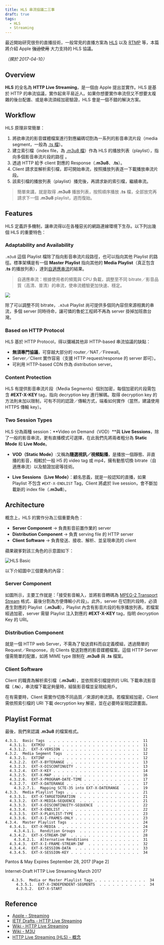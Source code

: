```yaml
---
title: HLS 串流協議二三事
draft: true
tags:
  - HLS
  - Streaming
---
```


最近開始研究很夯的直播技術，一般常見的直播方案為 [HLS][hls] 以及 [RTMP][rtmp] 等，本篇將介紹 Apple ~~強迫使用~~ 大力支持的 HLS 協議。

_（撰於 2017-04-10）_

## Overview

**HLS** 的全名為 **HTTP Live Streaming**，是一個由 Apple 提出並實作。HLS 是基於 HTTP 的串流協議，實作起來平易近人。如果你想要實作串流但又不想要太複雜的後台配置、或是串流須經加密驗證，HLS 會是一個不錯的解決方案。

## Workflow

HLS 原理非常簡單：

1. 將欲串流的影音媒體檔案進行對應編碼切割為一系列的影音串流片段（media segment，一般為 [.ts 檔][mts]）。
2. 建立索引檔（index file，為 [.m3u8 檔][m3u]）作為 HLS 的播放列表（playlist），指向多個影音串流片段的路徑 。
3. 透過 HTTP 給予 client 對應的 Response（**.m3u8**、**.ts**）。
4. Client 請求並解析索引檔，即可開始串流，按照播放列表逐一下載播放串流片段。
5. 該索引檔的播放列表（playlist）播完後，再請求新的索引檔，繼續串流。

> 簡單來講，就是取得 **.m3u8** 播放列表，按照順序播放 **.ts** 檔，全部放完再請求下一個 **.m3u8** playlist，週而復始。

## Features

HLS 定義許多機制，讓串流得以在各種惡劣的網路連線環境下生存。以下列出幾個 HLS 的重要特色：

### Adaptability and Availability

`.m3u8` 這個 Playlist 檔除了指向影音串流片段路徑，也可以指向其他 Playlist 的路徑。標準架構是有一個 **Master Playlist** 指向其他的 **Media Playlist**（真正包含 **.ts** 的播放列表），達到[自適應串流][adaptive-bitrate-streaming]的結果。

> 自適應串流：根據使用者的頻寬與 CPU 負載，調整至不同 bitrate／影音品質（高清、普清）的串流，使串流體驗更加快速、穩定。

![](https://github.com/videojs/videojs-contrib-hls/raw/master/docs/hls-format.png)

除了可以調整不同 bitrate，`.m3u8` Playlist 尚可提供多個同內容但來源相異的串流，多個 server 同時待命，讓可憐的魯蛇工程師不再為 server 掛掉加班救台灣。

### Based on HTTP Protocol

HLS 基於 HTTP Protocol，得以彌補其他非 HTTP-based 串流協議的缺點：

- **無須專門協議**，可穿越大部分的 router／NAT／Firewall。
- Server／Client 實作容易（支援 HTTP request/response 的 server 即可）。
- 可利用 HTTP-based CDN 作為 distribution server。

### Content Protection

HLS 有提供影音串流片段（Media Segments）個別加密，每個加密的片段需包含 **#EXT-X-KEY** tag，指向 decryption key 進行解碼。取得 decryption key 的方法則未加以限制，可有不同的認證／傳輸方式，端看如何實作（當然，建議使用 HTTPS 傳輸 key）。

### Two Session Types

HLS 分為兩種 session：**Video on Demand（VOD）**與 **Live Sessions**，除了一般的影音串流，更有直播模式可選擇，在此我們先將兩者粗分為 **Static Mode** 和 **Live Mode**。

- **VOD（Static Mode）**:又稱為**隨選視訊／視頻點播**，是播放一個靜態、非直播的影音，相較於一般 H5 的 video tag 或 mp4，擁有動態切換 bitrate（自適應串流）以及驗證加密等技術。

- **Live Sessions（Live Mode）**：顧名思義，就是一般認知的直播，如果 Playlist 不包含 `#EXT-X-ENDLIST` Tag，Client 將處於 live session，會不斷加載新的 index file（**.m3u8**）。

## Architecture

概念上，HLS 的實作分為三個重要角色：

- **Server Component** -> 負責影音前置作業的 server
- **Distribution Component** -> 負責 serving file 的 HTTP server
- **Client Software** -> 負責發送、接收、解析、並呈現串流的 client

蘋果親爹對該三角色的示意圖如下：

![HLS Basic](https://developer.apple.com/library/content/documentation/NetworkingInternet/Conceptual/StreamingMediaGuide/art/transport_stream_2x.png)

以下介紹圖中三個要角的內容：

### Server Component

如圖所示，主要工作就是：「接受影音輸入，並將影音轉碼為 [MPEG-2 Transport Stream][mts] 格式、最後分割為方便傳輸小片段」。此外，server 在切割片段時，必須產生對應的 Playlist（**.m3u8**），Playlist 內含有影音片段的有序播放列表。若檔案經過加密，server 需替 Playlist 注入對應的 **#EXT-X-KEY** tag，指明 decryption Key 的 URI。

### Distribution Component

就是一個 HTTP web Server，不需為了發送資料而自定義模組，透過簡單的 Request／Response，向 Clients 發送對應的影音媒體檔案。這個 HTTP Server 僅需簡單的配置，如將 MIME type 限制在 **.m3u8** 與 **.ts** 檔案。

### Client Software

Client 的職責為解析索引檔（**.m3u8**），並依照索引檔提供的 URL 下載串流影音檔（**.ts**），串流檔下載足夠量時，組裝影音檔並呈現給用戶。

在有需要時，Client 需實作切換不同品質／來源的串流源。若檔案經加密，Client 需依照索引檔的 URI 下載 decryption key 解密，並在必要時呈現認證畫面。

## Playlist Format

最後，我們來認識 **.m3u8** 的檔案格式。

```
4.3.1.  Basic Tags  . . . . . . . . . . . . . . . . . . . . .  11
  4.3.1.1.  EXTM3U  . . . . . . . . . . . . . . . . . . . . .  11
  4.3.1.2.  EXT-X-VERSION . . . . . . . . . . . . . . . . . .  12
4.3.2.  Media Segment Tags  . . . . . . . . . . . . . . . . .  12
  4.3.2.1.  EXTINF  . . . . . . . . . . . . . . . . . . . . .  12
  4.3.2.2.  EXT-X-BYTERANGE . . . . . . . . . . . . . . . . .  13
  4.3.2.3.  EXT-X-DISCONTINUITY . . . . . . . . . . . . . . .  13
  4.3.2.4.  EXT-X-KEY . . . . . . . . . . . . . . . . . . . .  14
  4.3.2.5.  EXT-X-MAP . . . . . . . . . . . . . . . . . . . .  16
  4.3.2.6.  EXT-X-PROGRAM-DATE-TIME . . . . . . . . . . . . .  17
  4.3.2.7.  EXT-X-DATERANGE . . . . . . . . . . . . . . . . .  17
    4.3.2.7.1.  Mapping SCTE-35 into EXT-X-DATERANGE  . . . .  19
4.3.3.  Media Playlist Tags . . . . . . . . . . . . . . . . .  21
  4.3.3.1.  EXT-X-TARGETDURATION  . . . . . . . . . . . . . .  21
  4.3.3.2.  EXT-X-MEDIA-SEQUENCE  . . . . . . . . . . . . . .  21
  4.3.3.3.  EXT-X-DISCONTINUITY-SEQUENCE  . . . . . . . . . .  22
  4.3.3.4.  EXT-X-ENDLIST . . . . . . . . . . . . . . . . . .  22
  4.3.3.5.  EXT-X-PLAYLIST-TYPE . . . . . . . . . . . . . . .  23
  4.3.3.6.  EXT-X-I-FRAMES-ONLY . . . . . . . . . . . . . . .  23
4.3.4.  Master Playlist Tags  . . . . . . . . . . . . . . . .  24
  4.3.4.1.  EXT-X-MEDIA . . . . . . . . . . . . . . . . . . .  24
    4.3.4.1.1.  Rendition Groups  . . . . . . . . . . . . . .  27
  4.3.4.2.  EXT-X-STREAM-INF  . . . . . . . . . . . . . . . .  28
    4.3.4.2.1.  Alternative Renditions  . . . . . . . . . . .  31
  4.3.4.3.  EXT-X-I-FRAME-STREAM-INF  . . . . . . . . . . . .  32
  4.3.4.4.  EXT-X-SESSION-DATA  . . . . . . . . . . . . . . .  33
  4.3.4.5.  EXT-X-SESSION-KEY . . . . . . . . . . . . . . . .  34
```



Pantos & May           Expires September 28, 2017               [Page 2]


Internet-Draft             HTTP Live Streaming                March 2017


       4.3.5.  Media or Master Playlist Tags . . . . . . . . . . . .  34
         4.3.5.1.  EXT-X-INDEPENDENT-SEGMENTS  . . . . . . . . . . .  34
         4.3.5.2.  EXT-X-START

## Reference

- [Apple - Streaming](https://developer.apple.com/streaming/)
- [IETF Drafts - HTTP Live Streaming](https://tools.ietf.org/html/draft-pantos-http-live-streaming)
- [Wiki - HTTP Live Streaming][hls]
- [Wiki - M3U][m3u]
- [HTTP Live Streaming (HLS) - 概念](https://www.jianshu.com/p/2ce402a485ca)

[hls]: https://en.wikipedia.org/wiki/HTTP_Live_Streaming
[rtmp]: https://en.wikipedia.org/wiki/Real-Time_Messaging_Protocol
[mts]: https://en.wikipedia.org/wiki/MPEG_transport_stream
[m3u]: https://en.wikipedia.org/wiki/M3U
[adaptive-bitrate-streaming]: https://en.wikipedia.org/wiki/Adaptive_bitrate_streaming
